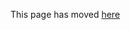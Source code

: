 This page has moved [here](https://github.com/96boards/documentation/blob/master/ConsumerEdition/HiKey/README.md)
